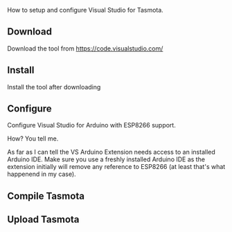 How to setup and configure Visual Studio for Tasmota.

## Download
Download the tool from https://code.visualstudio.com/

## Install
Install the tool after downloading

## Configure
Configure Visual Studio for Arduino with ESP8266 support.

How? You tell me.

As far as I can tell the VS Arduino Extension needs access to an installed Arduino IDE. Make sure you use a freshly installed Arduino IDE as the extension initially will remove any reference to ESP8266 (at least that's what happenend in my case). 

## Compile Tasmota


## Upload Tasmota